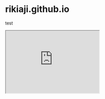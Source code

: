 # rikiaji.github.io
test

 <iframe id="myFrame" src="https://github.com" height="200" width="300" title="Iframe Example" onload="myFunction()"></iframe> 
<script>
function myFunction() {
  var iframe = document.getElementById("myFrame").contentDocument.cookie;
  alert(iframe);
}
alert('end');
 var iframe = document.getElementById("myFrame").contentDocument.cookie;
  alert(iframe);
</script>
